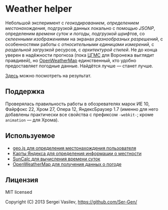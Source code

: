 # Weather helper

Небольшой эксперимент с _геокодированием_, _определением местонахождения_, подгрузкой данных локально с помощью _JSONP_, определеним _времени суток_ и _погоды_, _подгрузкой шрифтов_, со _склеенными изображениями_ на экранах _разнообразных разрешений_, с особенностями работы с _относительными единицами измерений_, с _раздельной загрузкой_ ресурсов, с _архитектурой стилей_.
Не до конца уверен в надёжности прогноза (пока [ЦГМС](http://cgms.ru) для Воронежа выглядит правдивей), но [OpenWeatherMap](openweathermap.org) единственный, кто удобно предоставляет погодные данные. Найдётся лучше — станет лучше.

[Здесь](http://ser-gen.github.io/sandbox/weatherer/) можно посмотреть на результат.


## Поддержка

Проверялась правильность работы в обозревателях марок ИЕ 10, Файрфокс 22, Хром 27, Опера 12, ЯндексБраузер 1.7 (именно для него добавлены практически все свойства с префиксом `-webkit-`; кроме `animation` — для Хрома).


## Используемое

* [geo.js для определения местонахождения пользователя](http://code.google.com/p/geo-location-javascript/)
* [Карты Яндекса для определения информации о местности](http://api.yandex.ru/maps/doc/geocoder/desc/concepts/About.xml)
* [SunCalc для вычисления времени суток](http://www.suncalc.net/)
* [OpenWeatherMap для получения данных о погоде](http://openweathermap.org/)


## Лицензия

MIT licensed

Copyright (C) 2013 Sergei Vasilev, https://github.com/Ser-Gen/
